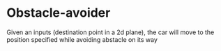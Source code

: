 # Obstacle-avoider
Given an inputs (destination point in a 2d plane), the car will move to the position specified while avoiding abstacle on its way 
